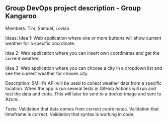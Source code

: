 ## Group DevOps project description - Group Kangaroo
Members: Tim, Samuel, Lovisa

Ideas:
Idea 1:
Web application where one or more buttons will show current weather for a specific coordinate.

Idea 2:
Web application where you can insert own coordinates and get the current weather.

Idea 3: 
Web application where you can choose a city in a dropdown list and see the current weather for chosen city.

Description:
SMHI's API will be used to collect weather data from a specific location. 
When the app is run several tests in GitHub Actions will run and test the data and code.
This will later be sent to a docker image and sent to Azure.

Tests: 
Validation that data comes from correct coordinates.
Validation that timeframe is correct.
Validation that syntax is working in code.
